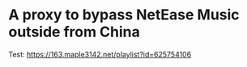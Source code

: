 # A proxy to bypass NetEase Music outside from China

Test: https://163.maple3142.net/playlist?id=625754106
